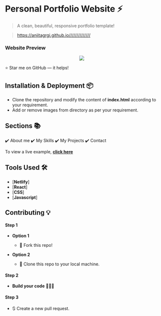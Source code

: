 # Personal Portfolio Website ⚡️ 
> A clean, beautiful, responsive portfolio template!

> https://anjitagrgi.github.io//////////////

### Website Preview
<p align="center"> 
  <kbd>
    <a href="" target="_blank"><img src="examples/preview.gif">
  </a>
  </kbd>
</p>

:star: Star me on GitHub — it helps!



## Installation & Deployment 📦
- Clone the repository and modify the content of <b>index.html</b> according to your requirement.
- Add or remove images from  directory as per your requirement.


## Sections 📚
✔️ About me
✔️ My Skills 
✔️ My Projects 
✔️ Contact


To view a live example, **[click here](https://anjitagargi.github.io/)**

## Tools Used 🛠️
* [<b>Netlify</b>]
* [<b>React</b>]
* [<b>CSS</b>]
* [<b>Javascript</b>]


## Contributing 💡
#### Step 1

- **Option 1**
    - 🍴 Fork this repo!

- **Option 2**
    - 👯 Clone this repo to your local machine.


#### Step 2

- **Build your code** 🔨🔨🔨

#### Step 3

- 🔃 Create a new pull request.
